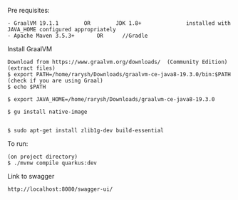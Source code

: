 Pre requisites:

    - GraalVM 19.1.1        OR        JDK 1.8+              installed with JAVA_HOME configured appropriately
    - Apache Maven 3.5.3+       OR      //Gradle
    
Install GraalVM

    Download from https://www.graalvm.org/downloads/  (Community Edition)
    (extract files)
    $ export PATH=/home/rarysh/Downloads/graalvm-ce-java8-19.3.0/bin:$PATH
    (check if you are using Graal)
    $ echo $PATH
    
    $ export JAVA_HOME=/home/rarysh/Downloads/graalvm-ce-java8-19.3.0

    $ gu install native-image


    $ sudo apt-get install zlib1g-dev build-essential
To run:

    (on project directory)
    $ ./mvnw compile quarkus:dev
    
Link to swagger

    http://localhost:8080/swagger-ui/

